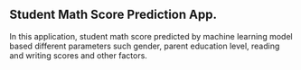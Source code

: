 ## Student Math Score Prediction App.
In this application, student math score predicted by machine learning model based 
different parameters such gender, parent education level, reading and writing scores and other factors.